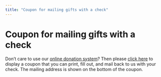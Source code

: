 ```yaml
---
title: "Coupon for mailing gifts with a check"
---
```


# Coupon for mailing gifts with a check

<p>Don&#8217;t care to use our <a href="/donate">online donation system</a>? Then please <a href="/files/gift_coupon.pdf">click here</a> to display a coupon that you can print, fill out, and mail back to us with your check. The mailing address is shown on the bottom of the coupon.</p>